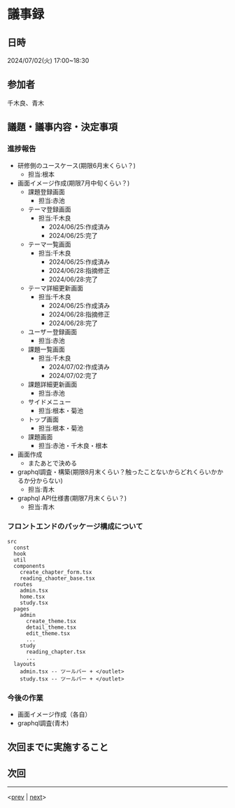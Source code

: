 # 議事録

## 日時

2024/07/02(火) 17:00~18:30

## 参加者

千木良、青木

## 議題・議事内容・決定事項

### 進捗報告

- 研修側のユースケース(期限6月末くらい？)
  - 担当:根本
- 画面イメージ作成(期限7月中旬くらい？)
  - 課題登録画面
    - 担当:赤池
  - テーマ登録画面
    - 担当:千木良
      - 2024/06/25:作成済み
      - 2024/06/25:完了
  - テーマ一覧画面
    - 担当:千木良
      - 2024/06/25:作成済み
      - 2024/06/28:指摘修正
      - 2024/06/28:完了
  - テーマ詳細更新画面
    - 担当:千木良
      - 2024/06/25:作成済み
      - 2024/06/28:指摘修正
      - 2024/06/28:完了
  - ユーザー登録画面
    - 担当:赤池
  - 課題一覧画面
    - 担当:千木良
      - 2024/07/02:作成済み
      - 2024/07/02:完了
  - 課題詳細更新画面
    - 担当:赤池
  - サイドメニュー
    - 担当:根本・菊池
  - トップ画面
    - 担当:根本・菊池
  - 課題画面
    - 担当:赤池・千木良・根本
- 画面作成
  - またあとで決める
- graphql調査・構築(期限8月末くらい？触ったことないからどれくらいかかるか分からない)
  - 担当:青木
- graphql API仕様書(期限7月末くらい？)
  - 担当:青木

### フロントエンドのパッケージ構成について

```text
src
  const
  hook
  util
  components
    create_chapter_form.tsx
    reading_chaoter_base.tsx
  routes
    admin.tsx
    home.tsx
    study.tsx
  pages
    admin
      create_theme.tsx
      detail_theme.tsx
      edit_theme.tsx
      ...
    study
      reading_chapter.tsx
      ...
  layouts
    admin.tsx -- ツールバー + </outlet>
    study.tsx -- ツールバー + </outlet>
```

### 今後の作業

- 画面イメージ作成（各自）
- graphql調査(青木)

## 次回までに実施すること

## 次回

---
<[prev](https://github.com/Future-Csg3/nkaca-training-docs/blob/main/01_議事録/20240628.md)
|
[next](https://github.com/Future-Csg3/nkaca-training-docs/blob/main/01_議事録/20240628.md)>
